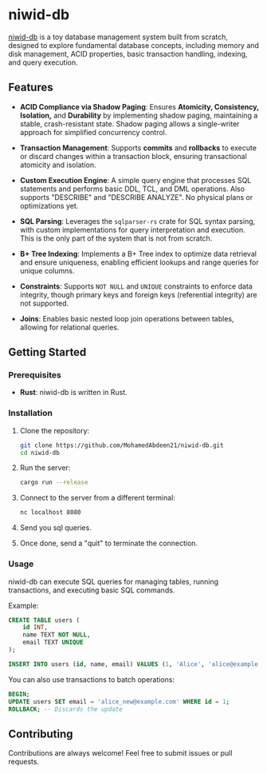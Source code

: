 # niwid-db

[niwid-db](https://github.com/MohamedAbdeen21/niwid-db) is a toy database management system built from scratch, designed to explore fundamental database concepts, including memory and disk management, ACID properties, basic transaction handling, indexing, and query execution.

## Features

- **ACID Compliance via Shadow Paging**: Ensures **Atomicity, Consistency, Isolation,** and **Durability** by implementing shadow paging, maintaining a stable, crash-resistant state. Shadow paging allows a single-writer approach for simplified concurrency control.

- **Transaction Management**: Supports **commits** and **rollbacks** to execute or discard changes within a transaction block, ensuring transactional atomicity and isolation.

- **Custom Execution Engine**: A simple query engine that processes SQL statements and performs basic DDL, TCL, and DML operations. Also supports "DESCRIBE" and "DESCRIBE ANALYZE". No physical plans or optimizations yet.

- **SQL Parsing**: Leverages the `sqlparser-rs` crate for SQL syntax parsing, with custom implementations for query interpretation and execution. This is the only part of the system that is not from scratch.

- **B+ Tree Indexing**: Implements a B+ Tree index to optimize data retrieval and ensure uniqueness, enabling efficient lookups and range queries for unique columns.

- **Constraints**: Supports `NOT NULL` and `UNIQUE` constraints to enforce data integrity, though primary keys and foreign keys (referential integrity) are not supported.

- **Joins**: Enables basic nested loop join operations between tables, allowing for relational queries.

## Getting Started

### Prerequisites

- **Rust**: niwid-db is written in Rust.

### Installation

1. Clone the repository:
   ```bash
   git clone https://github.com/MohamedAbdeen21/niwid-db.git
   cd niwid-db
   ```

2. Run the server:
   ```bash
   cargo run --release
   ```

3. Connect to the server from a different terminal:
   ```bash
   nc localhost 8080
   ```

4. Send you sql queries.

5. Once done, send a "quit" to terminate the connection.

### Usage

niwid-db can execute SQL queries for managing tables, running transactions, and executing basic SQL commands.

Example:
```sql
CREATE TABLE users (
    id INT,
    name TEXT NOT NULL,
    email TEXT UNIQUE
);

INSERT INTO users (id, name, email) VALUES (1, 'Alice', 'alice@example.com');
```

You can also use transactions to batch operations:
```sql
BEGIN;
UPDATE users SET email = 'alice_new@example.com' WHERE id = 1;
ROLLBACK; -- Discards the update
```

## Contributing

Contributions are always welcome! Feel free to submit issues or pull requests.
